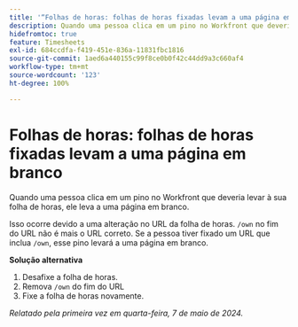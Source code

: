```yaml
---
title: '“Folhas de horas: folhas de horas fixadas levam a uma página em branco”'
description: Quando uma pessoa clica em um pino no Workfront que deveria levar à sua folha de horas, em vez disso, o pino leva a uma página em branco. Uma solução alternativa está disponível.
hidefromtoc: true
feature: Timesheets
exl-id: 684ccdfa-f419-451e-836a-11831fbc1816
source-git-commit: 1aed6a440155c99f8ce0b0f42c44dd9a3c660af4
workflow-type: tm+mt
source-wordcount: '123'
ht-degree: 100%

---
```


# Folhas de horas: folhas de horas fixadas levam a uma página em branco

<!--article live for workaround-->

Quando uma pessoa clica em um pino no Workfront que deveria levar à sua folha de horas, ele leva a uma página em branco.

Isso ocorre devido a uma alteração no URL da folha de horas. `/own` no fim do URL não é mais o URL correto. Se a pessoa tiver fixado um URL que inclua `/own`, esse pino levará a uma página em branco.

**Solução alternativa**

1. Desafixe a folha de horas.
1. Remova `/own` do fim do URL
1. Fixe a folha de horas novamente.

_Relatado pela primeira vez em quarta-feira, 7 de maio de 2024._
